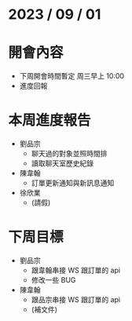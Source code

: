 # 2023 / 09 / 01

# 開會內容
- 下周開會時間暫定 周三早上 10:00
- 進度回報

# 本周進度報告
- 劉品宗
  - 聊天過的對象並照時間排
  - 讀取聊天室歷史紀錄
- 陳韋翰
  - 訂單更新通知與新訊息通知
- 徐欣業
  - (請假)

# 下周目標
- 劉品宗
  - 跟韋翰串接 WS 跟訂單的 api
  - 修改一些 BUG
- 陳韋翰
  - 跟品宗串接 WS 跟訂單的 api
  - (補文件)
